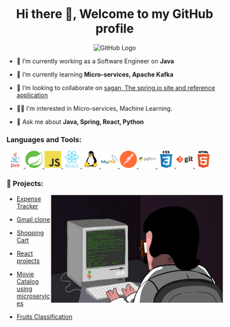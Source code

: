 <h1 align="center">Hi there 👋, Welcome to my GitHub profile</h1>
<div align="center"><img src="https://raw.githubusercontent.com/raghavk16/raghavk16/master/octo.gif" alt="GitHub Logo" width="150" height="150" style="max-width:100%;"/></div>

- 🔭 I’m currently working as a Software Engineer on **Java**

- 🌱 I’m currently learning **Micro-services, Apache Kafka**

- 👯 I’m looking to collaborate on [sagan, The spring.io site and reference application](https://github.com/spring-io/sagan)

- 👨‍💻 I'm interested in Micro-services, Machine Learning.

- 💬 Ask me about **Java, Spring, React, Python**
<h3 align="left">Languages and Tools:</h3>
<p align="left"><a href="https://www.java.com" target="_blank"> <img src="https://raw.githubusercontent.com/krishna5555/bootstrap/219933b76c4dd8a9fb93507fa5939083425304ac/assets/java/java-original-wordmark.svg" alt="java" width="40" height="40"/> </a>  <a href="https://spring.io/" target="_blank"> <img src="https://github.com/krishna5555/bootstrap/blob/main/assets/spring-icon.svg" alt="spring" width="40" height="40"/> </a> <a href="https://developer.mozilla.org/en-US/docs/Web/JavaScript" target="_blank"> <img src="https://raw.githubusercontent.com/krishna5555/bootstrap/219933b76c4dd8a9fb93507fa5939083425304ac/assets/javascript/javascript-original.svg" alt="javascript" width="40" height="40"/> </a> <a href="https://reactjs.org/" target="_blank"> <img src="https://raw.githubusercontent.com/krishna5555/bootstrap/219933b76c4dd8a9fb93507fa5939083425304ac/assets/react/react-original-wordmark.svg" alt="react" width="40" height="40"/> <a href="https://www.linux.org/" target="_blank"> <img src="https://raw.githubusercontent.com/krishna5555/bootstrap/219933b76c4dd8a9fb93507fa5939083425304ac/assets/linux/linux-original.svg" alt="linux" width="40" height="40"/> </a> <a href="https://www.mysql.com/" target="_blank"> <img src="https://raw.githubusercontent.com/krishna5555/bootstrap/219933b76c4dd8a9fb93507fa5939083425304ac/assets/mysql/mysql-original-wordmark.svg" alt="mysql" width="40" height="40"/> </a> <a href="https://postman.com" target="_blank"> <img src="https://github.com/krishna5555/bootstrap/blob/main/assets/postman-icon.svg" alt="postman" width="40" height="40"/> </a> <a href="https://www.python.org" target="_blank"> <img src="https://raw.githubusercontent.com/krishna5555/bootstrap/219933b76c4dd8a9fb93507fa5939083425304ac/assets/python/python-original-wordmark.svg" alt="python" width="40" height="40"/> </a> </a> <a href="https://www.w3schools.com/css/" target="_blank"> <img src="https://raw.githubusercontent.com/krishna5555/bootstrap/219933b76c4dd8a9fb93507fa5939083425304ac/assets/css3/css3-original-wordmark.svg" alt="css3" width="40" height="40"/> </a> <a href="https://git-scm.com/" target="_blank"> <img src="https://raw.githubusercontent.com/krishna5555/bootstrap/219933b76c4dd8a9fb93507fa5939083425304ac/assets/git/git-original-wordmark.svg" alt="git" width="40" height="40"/> </a> <a href="https://www.w3.org/html/" target="_blank"> <img src="https://raw.githubusercontent.com/krishna5555/bootstrap/219933b76c4dd8a9fb93507fa5939083425304ac/assets/html5/html5-original-wordmark.svg" alt="html5" width="40" height="40"/> </a> </p>

<h3 align="left">🚀 Projects:</h3>
<img align="right" width="400" height="250" src="https://github.com/krishna5555/bootstrap/blob/main/assets/typer.gif" />

- [Expense Tracker](https://github.com/krishna5555/projects/tree/master/expense-tracker)

- [Gmail clone](https://github.com/krishna5555/gmail-clone)

- [Shopping Cart](https://github.com/krishna5555/projects/tree/master/amazon-clone)

- [React projects](https://github.com/krishna5555/projects/tree/master/react-projects)

- [Movie Catalog using microservices](https://github.com/krishna5555/microservices/tree/main/movie-catalog)

- [Fruits Classification](https://github.com/krishna5555/fruits_classification/blob/master/proposal.pdf)
